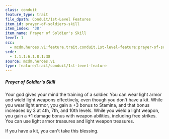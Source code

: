 ```yaml
---
class: conduit
feature_type: trait
file_dpath: Conduit/1st-Level Features
item_id: prayer-of-soldiers-skill
item_index: '38'
item_name: Prayer of Soldier's Skill
level: 1
scc:
  - mcdm.heroes.v1:feature.trait.conduit.1st-level-feature:prayer-of-soldiers-skill
scdc:
  - 1.1.1:6.1.8.1:38
source: mcdm.heroes.v1
type: feature/trait/conduit/1st-level-feature
---
```


##### Prayer of Soldier's Skill

Your god gives your mind the training of a soldier. You can wear light armor and wield light weapons effectively, even though you don't have a kit. While you wear light armor, you gain a +3 bonus to Stamina, and that bonus increases by 3 at 4th, 7th, and 10th levels. While you wield a light weapon, you gain a +1 damage bonus with weapon abilities, including free strikes. You can use light armor treasures and light weapon treasures.

If you have a kit, you can't take this blessing.
